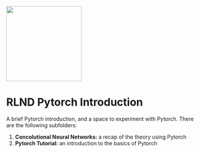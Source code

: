 <img src="https://d20vrrgs8k4bvw.cloudfront.net/images/open-graph/udacity.png" width="200" />

# RLND Pytorch Introduction

A brief Pytorch introduction, and a space to experiment with Pytorch. There are the following subfolders:

1. **Concolutional Neural Networks:** a recap of the theory using Pytorch
2. **Pytorch Tutorial:** an introduction to the basics of Pytorch